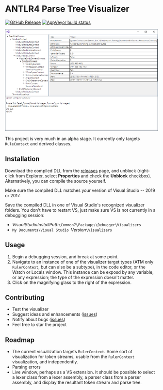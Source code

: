 # ANTLR4 Parse Tree Visualizer

[![GitHub Release](https://img.shields.io/github/release/zspitz/antlr4parsetreevisualizer?style=flat&max-age=86400)](https://github.com/zspitz/ANTLR4ParseTreeVisualizer/releases) [![AppVeyor build status](https://img.shields.io/appveyor/ci/zspitz/antlr4parsetreevisualizer?style=flat&max-age=86400)](https://ci.appveyor.com/project/zspitz/antlr4parsetreevisualizer) 


![Screenshot](screenshot.png)

This project is very much in an alpha stage. It currently only targets `RuleContext` and derived classes.

## Installation

Download the compiled DLL from the [releases](https://github.com/zspitz/ANTLR4ParseTreeVisualizer/releases) page, and unblock (right-click from Explorer, select **Properties** and check the **Unblock** checkbox). Alternatively, you can compile the source  yourself.

Make sure the compiled DLL matches your version of Visual Studio -- 2019 or 2017.

Save the compiled DLL in one of Visual Studio's recognized visualizer folders. You don't have to restart VS, just make sure VS is not currently in a debugging session:

* _VisualStudioInstallPath_`\Common7\Packages\Debugger\Visualizers`
* `My Documents\Visual Studio `_Version_`\Visualizers`

## Usage

1. Begin a debugging session, and break at some point.
2. Navigate to an instance of one of the visualizer target types (ATM only `RulerContext`, but can also be a subtype), in the code editor, or the Watch or Locals window. This instance can be exposd by any variable, or any expression; the type of the expression doesn't matter.
3. Click on the magnifying glass to the right of the expression.

## Contributing

* Test the visualizer
* Suggest ideas and enhancements ([issues](https://github.com/zspitz/ANTLR4ParseTreeVisualizer/issues/new))
* Notify about bugs ([issues](https://github.com/zspitz/ANTLR4ParseTreeVisualizer/issues/new))
* Feel free to star the project

## Roadmap

* The current visualization targets `RulerContext`. Some sort of visualization for token streams, usable from the `RulerContext` visualization, and independently.
* Parsing errors
* Live window, perhaps as a VS extension. It should be possible to select a lexer class from a lexer assembly, a parser class from a parser assembly, and display the resultant token stream and parse tree.
